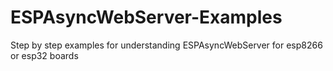 # ESPAsyncWebServer-Examples
Step by step examples for understanding ESPAsyncWebServer for esp8266 or esp32 boards
